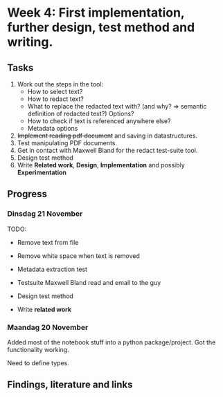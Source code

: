 # Week 4: First implementation, further design, test method and writing.

## Tasks

1. Work out the steps in the tool:
   - How to select text?
   - How to redact text?
   - What to replace the redacted text with? (and why? => semantic definition of redacted text?) Options?
   - How to check if text is referenced anywhere else?
   - Metadata options
2. ~~Implement reading pdf document~~ and saving in datastructures.
3. Test manipulating PDF documents.
4. Get in contact with Maxwell Bland for the redact test-suite tool.
5. Design test method
6. Write **Related work**, **Design**, **Implementation** and possibly **Experimentation**

## Progress

### Dinsdag 21 November

TODO:

- Remove text from file
- Remove white space when text is removed
- Metadata extraction test

- Testsuite Maxwell Bland read and email to the guy
- Design test method
- Write **related work**

### Maandag 20 November

Added most of the notebook stuff into a python package/project. Got the functionality working.

Need to define types.

## Findings, literature and links

